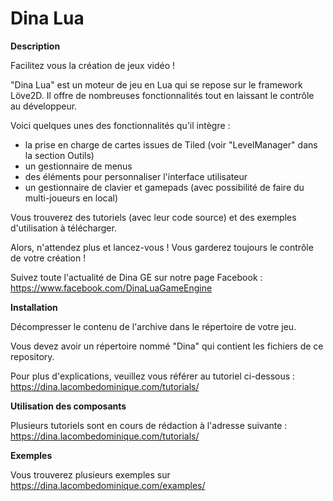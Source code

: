 # Dina Lua

__Description__

Facilitez vous la création de jeux vidéo !

"Dina Lua" est un moteur de jeu en Lua qui se repose sur le framework Löve2D.
Il offre de nombreuses fonctionnalités tout en laissant le contrôle au développeur.

Voici quelques unes des fonctionnalités qu'il intègre :

- la prise en charge de cartes issues de Tiled (voir "LevelManager" dans la section Outils)
- un gestionnaire de menus
- des éléments pour personnaliser l'interface utilisateur
- un gestionnaire de clavier et gamepads (avec possibilité de faire du multi-joueurs en local)

Vous trouverez des tutoriels (avec leur code source) et des exemples d'utilisation à télécharger.

Alors, n'attendez plus et lancez-vous ! Vous garderez toujours le contrôle de votre création !

Suivez toute l'actualité de Dina GE sur notre page Facebook : https://www.facebook.com/DinaLuaGameEngine


__Installation__

Décompresser le contenu de l'archive dans le répertoire de votre jeu.

Vous devez avoir un répertoire nommé "Dina" qui contient les fichiers de ce repository.

Pour plus d'explications, veuillez vous référer au tutoriel ci-dessous :
https://dina.lacombedominique.com/tutorials/


__Utilisation des composants__

Plusieurs tutoriels sont en cours de rédaction à l'adresse suivante :
https://dina.lacombedominique.com/tutorials/


__Exemples__

Vous trouverez plusieurs exemples sur https://dina.lacombedominique.com/examples/
